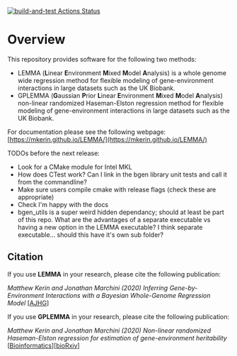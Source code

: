 [![build-and-test Actions Status](https://github.com/mkerin/LEMMA/workflows/build-and-test/badge.svg)](https://github.com/mkerin/LEMMA/actions)

# Overview

This repository provides software for the following two methods:

- LEMMA (**L**inear **E**nvironment **M**ixed **M**odel **A**nalysis) is a whole genome wide regression method for flexible modeling of gene-environment interactions in large datasets such as the UK Biobank.  
- GPLEMMA (**G**aussian **P**rior **L**inear **E**nvironment **M**ixed **M**odel **A**nalysis) non-linear randomized Haseman-Elston regression method for flexible modeling of gene-environment interactions in large datasets such as the UK Biobank.

For documentation please see the following webpage: [https://mkerin.github.io/LEMMA/](https://mkerin.github.io/LEMMA/)

TODOs before the next release:
- Look for a CMake module for Intel MKL
- How does CTest work? Can I link in the bgen library unit tests and call it from the commandline?
- Make sure users compile cmake with release flags (check these are appropriate)
- Check I'm happy with the docs
- bgen_utils is a super weird hidden dependancy; should at least be part of this repo. What are the advantages of a separate executable vs having a new option in the LEMMA executable? I think separate executable... should this have it's own sub folder?

## Citation

If you use **LEMMA** in your research, please cite the following publication:

*Matthew Kerin and Jonathan Marchini (2020) Inferring Gene-by-Environment Interactions with a Bayesian Whole-Genome Regression Model* [[AJHG](https://doi.org/10.1016/j.ajhg.2020.08.009)]

If you use **GPLEMMA** in your research, please cite the following publication:

*Matthew Kerin and Jonathan Marchini (2020) Non-linear randomized Haseman-Elston regression for estimation of gene-environment heritability* [[Bioinformatics](https://academic.oup.com/bioinformatics/advance-article-abstract/doi/10.1093/bioinformatics/btaa1079/6050717)][[bioRxiv](https://www.biorxiv.org/content/10.1101/2020.05.18.098459v1)]
